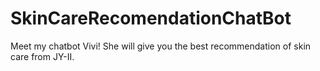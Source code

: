 # SkinCareRecomendationChatBot
Meet my chatbot Vivi! She will give you the best recommendation of skin care from JY-II.
